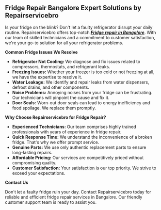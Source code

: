 <h2><strong>Fridge Repair Bangalore Expert Solutions by Repairservicebro</strong></h2>
<p><span style="font-weight: 400;">Is your fridge on the blink? Don't let a faulty refrigerator disrupt your daily routine. Repairservicebro offers top-notch </span><a href="https://repairservicebro.com/refrigerator-repair-in-bangalore/"><strong><em>Fridge repair in Bangalore</em></strong></a><span style="font-weight: 400;">. With our team of skilled technicians and a commitment to customer satisfaction, we're your go-to solution for all your refrigerator problems.</span></p>
<p><strong>Common Fridge Issues We Resolve</strong></p>
<ul>
<li style="font-weight: 400;"><strong>Refrigerator Not Cooling:</strong><span style="font-weight: 400;"> We diagnose and fix issues related to compressors, thermostats, and refrigerant leaks.</span></li>
<li style="font-weight: 400;"><strong>Freezing Issues:</strong><span style="font-weight: 400;"> Whether your freezer is too cold or not freezing at all, we have the expertise to resolve it.</span></li>
<li style="font-weight: 400;"><strong>Water Leakage:</strong><span style="font-weight: 400;"> We identify and repair leaks from water dispensers, defrost drains, and other components.</span></li>
<li style="font-weight: 400;"><strong>Noise Problems:</strong><span style="font-weight: 400;"> Annoying noises from your fridge can be frustrating. Our technicians will pinpoint the cause and fix it.</span></li>
<li style="font-weight: 400;"><strong>Door Seals:</strong><span style="font-weight: 400;"> Worn-out door seals can lead to energy inefficiency and food spoilage. We replace them promptly.</span></li>
</ul>
<p><strong>Why Choose Repairservicebro for Fridge Repair?</strong></p>
<ul>
<li style="font-weight: 400;"><strong>Experienced Technicians:</strong><span style="font-weight: 400;"> Our team comprises highly trained professionals with years of experience in fridge repair.</span></li>
<li style="font-weight: 400;"><strong>Quick Response Time:</strong><span style="font-weight: 400;"> We understand the inconvenience of a broken fridge. That's why we offer prompt service.</span></li>
<li style="font-weight: 400;"><strong>Genuine Parts:</strong><span style="font-weight: 400;"> We use only authentic replacement parts to ensure long-lasting repairs.</span></li>
<li style="font-weight: 400;"><strong>Affordable Pricing:</strong><span style="font-weight: 400;"> Our services are competitively priced without compromising quality.</span></li>
<li style="font-weight: 400;"><strong>Customer Satisfaction:</strong><span style="font-weight: 400;"> Your satisfaction is our top priority. We strive to exceed your expectations.</span></li>
</ul>
<p><strong>Contact Us</strong></p>
<p><span style="font-weight: 400;">Don't let a faulty fridge ruin your day. Contact Repairservicebro today for reliable and efficient fridge repair services in Bangalore. Our friendly customer support team is ready to assist you.</span></p>